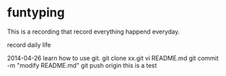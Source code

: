 funtyping
=========

This is a recording that record everything happend everyday.

record daily life

2014-04-26
    learn how to use git.
    git clone xx.git
    vi README.md
    git commit -m "modify README.md"
    git push origin
    this is a test

